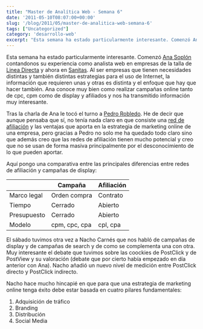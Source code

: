 ```yaml
---
title: "Master de Analítica Web - Semana 6"
date: '2011-05-10T08:07:00+00:00'
slug: '/blog/2011/05/master-de-analitica-web-semana-6'
tags: ["Uncategorized"]
category: 'desarrollo-web'
excerpt: "Esta semana ha estado particularmente interesante. Comenzó Ana Soplón contandonos su experiencia como analista web en empre..."
---
```

Esta semana ha estado particularmente interesante. Comenzó [Ana Soplón](http://www.linkedin.com/in/anasoplon) contandonos su experiencia como analista web en empresas de la talla de [Linea Directa](https://www.lineadirecta.com/LDAWeb/home.init.faces "seguros") y ahora en [Sanitas](http://static.squarespace.com/static/5303797ae4b0c6ad9e43f072/5303ce80e4b0400995a883d6/5303cf35e4b0400995a88b0c/1392758581676/?format=original "Seguros de salud"). Al ser empresas que tienen necesidades distintas y también distintas estrategias para el uso de Internet, la información que requieren unas y otras es distinta y el enfoque que hay que hacer también. Ana conoce muy bien como realizar campañas online tanto de cpc, cpm como de display y afiliados y nos ha transmitido información muy interesante.



Tras la charla de Ana le tocó el turno a [Pedro Robledo](http://www.linkedin.com/in/pedrorobledo). He de decir que aunque pensaba que sí, no tenía nada claro en que consiste una [red de afiliación](http://static.squarespace.com/static/5303797ae4b0c6ad9e43f072/5303ce80e4b0400995a883d6/5303cf35e4b0400995a88b0c/1392758581676/?format=original "Red de afiliación lider en España") y las ventajas que aporta en la estrategia de marketing online de una empresa, pero gracias a Pedro no solo me ha quedado todo claro sino que además creo que las redes de afiliación tienen mucho potencial y creo que no se usan de forma masiva principalmente por el desconocimiento de lo que pueden aportar.

Aquí pongo una comparativa entre las principales diferencias entre redes de afiliación y campañas de display:



|  | Campaña | Afiliación |
| --- | --- | --- |
| Marco legal | Orden compra | Contrato |
| Tiempo | Cerrado | Abierto |
| Presupuesto | Cerrado | Abierto |
| Modelo | cpm, cpc, cpa | cpl, cpa |

El sábado tuvimos otra vez a Nacho Carnés que nos habló de campañas de display y de campañas de search y de como se complementa una con otra. Muy interesante el debate que tuvimos sobre las coockies de PostClick y de PostView y su valoración (debate que por cierto había empezado en día anterior con Ana). Nacho añadió un nuevo nivel de medición entre PostClick directo y PostClick indirecto.

Nacho hace mucho hincapié en que para que una estrategia de marketing online tenga éxito debe estar basada en cuatro pilares fundamentales:

1. Adquisición de tráfico
2. Branding
3. Distribución
4. Social Media
